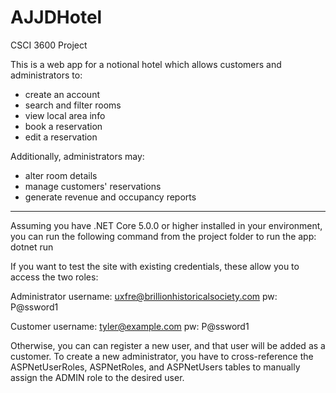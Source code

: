 # AJJDHotel
CSCI 3600 Project

This is a web app for a notional hotel which allows customers and administrators to:
- create an account
- search and filter rooms
- view local area info
- book a reservation
- edit a reservation

Additionally, administrators may:
- alter room details
- manage customers' reservations
- generate revenue and occupancy reports

_______________________________________________________________________________________________________________________________________________

Assuming you have .NET Core 5.0.0 or higher installed in your environment, you can run the following command from the project folder to run the app: dotnet run

If you want to test the site with existing credentials, these allow you to access the two roles:

Administrator
username: uxfre@brillionhistoricalsociety.com
pw: P@ssword1

Customer 
username: tyler@example.com
pw: P@ssword1

Otherwise, you can can register a new user, and that user will be added as a customer. To create a new administrator, you have to cross-reference the ASPNetUserRoles, 
ASPNetRoles, and ASPNetUsers tables to manually assign the ADMIN role to the desired user. 
